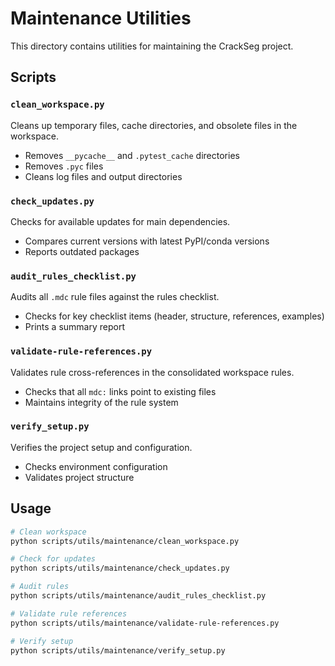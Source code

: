 # Maintenance Utilities

This directory contains utilities for maintaining the CrackSeg project.

## Scripts

### `clean_workspace.py`

Cleans up temporary files, cache directories, and obsolete files in the workspace.

- Removes `__pycache__` and `.pytest_cache` directories
- Removes `.pyc` files
- Cleans log files and output directories

### `check_updates.py`

Checks for available updates for main dependencies.

- Compares current versions with latest PyPI/conda versions
- Reports outdated packages

### `audit_rules_checklist.py`

Audits all `.mdc` rule files against the rules checklist.

- Checks for key checklist items (header, structure, references, examples)
- Prints a summary report

### `validate-rule-references.py`

Validates rule cross-references in the consolidated workspace rules.

- Checks that all `mdc:` links point to existing files
- Maintains integrity of the rule system

### `verify_setup.py`

Verifies the project setup and configuration.

- Checks environment configuration
- Validates project structure

## Usage

```bash
# Clean workspace
python scripts/utils/maintenance/clean_workspace.py

# Check for updates
python scripts/utils/maintenance/check_updates.py

# Audit rules
python scripts/utils/maintenance/audit_rules_checklist.py

# Validate rule references
python scripts/utils/maintenance/validate-rule-references.py

# Verify setup
python scripts/utils/maintenance/verify_setup.py
```
